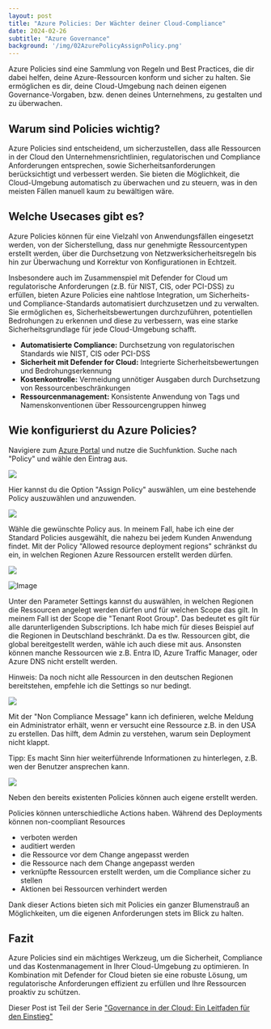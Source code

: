 ```yaml
---
layout: post
title: "Azure Policies: Der Wächter deiner Cloud-Compliance"
date: 2024-02-26
subtitle: "Azure Governance"
background: '/img/02AzurePolicyAssignPolicy.png'
---
```

Azure Policies sind eine Sammlung von Regeln und Best Practices, die dir dabei helfen, deine Azure-Ressourcen konform und sicher zu halten. Sie ermöglichen es dir, deine Cloud-Umgebung nach deinen eigenen Governance-Vorgaben, bzw. denen deines Unternehmens, zu gestalten und zu überwachen.

## Warum sind Policies wichtig?

Azure Policies sind entscheidend, um sicherzustellen, dass alle Ressourcen in der Cloud den Unternehmensrichtlinien, regulatorischen und Compliance Anforderungen entsprechen, sowie Sicherheitsanforderungen berücksichtigt und verbessert werden. Sie bieten die Möglichkeit, die Cloud-Umgebung automatisch zu überwachen und zu steuern, was in den meisten Fällen manuell kaum zu bewältigen wäre.

## Welche Usecases gibt es?

Azure Policies können für eine Vielzahl von Anwendungsfällen eingesetzt werden, von der Sicherstellung, dass nur genehmigte Ressourcentypen erstellt werden, über die Durchsetzung von Netzwerksicherheitsregeln bis hin zur Überwachung und Korrektur von Konfigurationen in Echtzeit.

Insbesondere auch im Zusammenspiel mit Defender for Cloud um regulatorische Anforderungen (z.B. für NIST, CIS, oder PCI-DSS) zu erfüllen, bieten Azure Policies eine nahtlose Integration, um Sicherheits- und Compliance-Standards automatisiert durchzusetzen und zu verwalten. Sie ermöglichen es, Sicherheitsbewertungen durchzuführen, potentiellen Bedrohungen zu erkennen und diese zu verbessern, was eine starke Sicherheitsgrundlage für jede Cloud-Umgebung schafft.

- **Automatisierte Compliance:** Durchsetzung von regulatorischen Standards wie NIST, CIS oder PCI-DSS
- **Sicherheit mit Defender for Cloud:** Integrierte Sicherheitsbewertungen und Bedrohungserkennung
- **Kostenkontrolle:** Vermeidung unnötiger Ausgaben durch Durchsetzung von Ressourcenbeschränkungen
- **Ressourcenmanagement:** Konsistente Anwendung von Tags und Namenskonventionen über Ressourcengruppen hinweg

## Wie konfigurierst du Azure Policies?

Navigiere zum [Azure Portal](https://portal.azure.com) und nutze die Suchfunktion. Suche nach "Policy" und wähle den Eintrag aus.

<img class="img-fluid" src="/img/01AzurePolicy.png" />

Hier kannst du die Option "Assign Policy" auswählen, um eine bestehende Policy auszuwählen und anzuwenden.

<img class="img-fluid" src="/img/02AzurePolicyAssignPolicy.png" />

Wähle die gewünschte Policy aus. In meinem Fall, habe ich eine der Standard Policies ausgewählt, die nahezu bei jedem Kunden Anwendung findet. Mit der Policy "Allowed resource deployment regions" schränkst du ein, in welchen Regionen Azure Ressourcen erstellt werden dürfen.

<img class="img-fluid" src="/img/03AzurePolicyAssignBasic.png" />

![Image](/img/01AzurePolicy.png)

Unter den Parameter Settings kannst du auswählen, in welchen Regionen die Ressourcen angelegt werden dürfen und für welchen Scope das gilt. In meinem Fall ist der Scope die "Tenant Root Group". Das bedeutet es gilt für alle darunterligenden Subscriptions. Ich habe mich für dieses Beispiel auf die Regionen in Deutschland beschränkt. Da es tlw. Ressourcen gibt, die global bereitgestellt werden, wähle ich auch diese mit aus. Ansonsten können manche Ressourcen wie z.B. Entra ID, Azure Traffic Manager, oder Azure DNS nicht erstellt werden.

Hinweis: Da noch nicht alle Ressourcen in den deutschen Regionen bereitstehen, empfehle ich die Settings so nur bedingt.

<img class="img-fluid" src="/img/04AzurePolicyParameter.png" />

Mit der "Non Compliance Message" kann ich definieren, welche Meldung ein Administrator erhält, wenn er versucht eine Ressource z.B. in den USA zu erstellen. Das hilft, dem Admin zu verstehen, warum sein Deployment nicht klappt.

Tipp: Es macht Sinn hier weiterführende Informationen zu hinterlegen, z.B. wen der Benutzer ansprechen kann.

<img class="img-fluid" src="/img/05AzurePolicyNonComplianceMessage.png" />

Neben den bereits existenten Policies können auch eigene erstellt werden.

Policies können unterschiedliche Actions haben. Während des Deployments können non-coompliant Resources

- verboten werden
- auditiert werden
- die Ressource vor dem Change angepasst werden
- die Ressource nach dem Change angepasst werden
- verknüpfte Ressourcen erstellt werden, um die Compliance sicher zu stellen
- Aktionen bei Ressourcen verhindert werden

Dank dieser Actions bieten sich mit Policies ein ganzer Blumenstrauß an Möglichkeiten, um die eigenen Anforderungen stets im Blick zu halten.

## Fazit

Azure Policies sind ein mächtiges Werkzeug, um die Sicherheit, Compliance und das Kostenmanagement in Ihrer Cloud-Umgebung zu optimieren. In Kombination mit Defender for Cloud bieten sie eine robuste Lösung, um regulatorische Anforderungen effizient zu erfüllen und Ihre Ressourcen proaktiv zu schützen.

Dieser Post ist Teil der Serie ["Governance in der Cloud: Ein Leitfaden für den Einstieg"](2024-03-18-governance-in-der-cloud.md)
